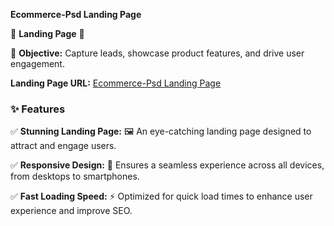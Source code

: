 **Ecommerce-Psd Landing Page**

🌟 **Landing Page** 🌟

🎯 **Objective:** Capture leads, showcase product features, and drive user engagement.

**Landing Page URL:** [Ecommerce-Psd Landing Page](https://narayanachigurla.github.io/Ecommerce-Psd/)

### ✨ Features

✅ **Stunning Landing Page:** 🖼️ An eye-catching landing page designed to attract and engage users.

✅ **Responsive Design:** 📱 Ensures a seamless experience across all devices, from desktops to smartphones.

✅ **Fast Loading Speed:** ⚡ Optimized for quick load times to enhance user experience and improve SEO.

